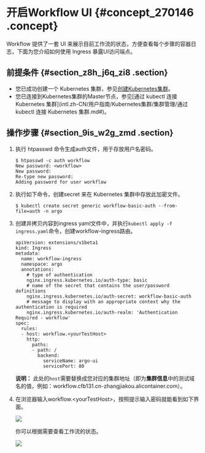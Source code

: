 # 开启Workflow UI {#concept_270146 .concept}

Workflow 提供了一套 UI 来展示目前工作流的状态，方便查看每个步骤的容器日志，下面为您介绍如何使用 Ingress 暴露UI访问端点。

## 前提条件 {#section_z8h_j6q_zi8 .section}

-   您已成功创建一个 Kubernetes 集群，参见[创建Kubernetes集群](intl.zh-CN/用户指南/Kubernetes集群/集群管理/创建Kubernetes集群.md#)。
-   您已连接到Kubernetes集群的Master节点，参见[通过 kubectl 连接 Kubernetes 集群](intl.zh-CN/用户指南/Kubernetes集群/集群管理/通过 kubectl 连接 Kubernetes 集群.md#)。

## 操作步骤 {#section_9is_w2g_zmd .section}

1.  执行 htpasswd 命令生成auth文件，用于存放用户名密码。

    ``` {#codeblock_y3v_blp_hrs}
    $ htpasswd -c auth workflow
    New password: <workflow>
    New password:
    Re-type new password:
    Adding password for user workflow
    ```

2.  执行如下命令，创建secret 来在 Kubernetes 集群中存放此加密文件。

    ``` {#codeblock_rhs_n14_w8w}
    $ kubectl create secret generic workflow-basic-auth --from-file=auth -n argo
    ```

3.  创建并拷贝内容到ingress yaml文件中，并执行`kubectl apply -f ingress.yaml`命令，创建workflow-ingress路由。

    ``` {#codeblock_fky_sh8_x65}
    apiVersion: extensions/v1beta1
    kind: Ingress
    metadata:
      name: workflow-ingress
      namespace: argo
      annotations:
        # type of authentication
        nginx.ingress.kubernetes.io/auth-type: basic
        # name of the secret that contains the user/password definitions
        nginx.ingress.kubernetes.io/auth-secret: workflow-basic-auth
        # message to display with an appropriate context why the authentication is required
        nginx.ingress.kubernetes.io/auth-realm: 'Authentication Required - workflow'
    spec:
      rules:
      - host: workflow.<yourTestHost>
        http:
          paths:
          - path: /
            backend:
              serviceName: argo-ui
              servicePort: 80
    ```

    **说明：** 此处的`host`需要替换成您对应的集群地址（即为**集群信息**中的测试域名的值，例如：workflow.cfb131.cn-zhangjiakou.alicontainer.com）。

4.  在浏览器输入workflow.<yourTestHost\>，按照提示输入密码就能看到如下界面。

    ![](http://static-aliyun-doc.oss-cn-hangzhou.aliyuncs.com/assets/img/222974/155860782247755_zh-CN.png)

    你可以根据需要查看工作流的状态。

    ![](http://static-aliyun-doc.oss-cn-hangzhou.aliyuncs.com/assets/img/222974/155860782247756_zh-CN.png)


